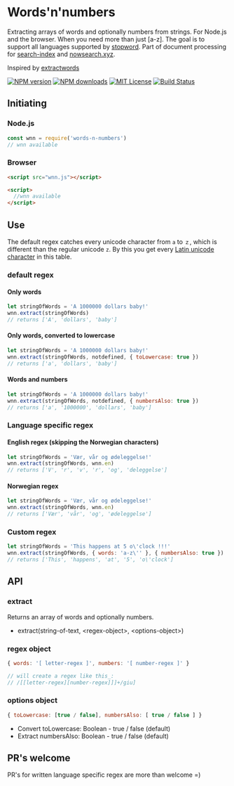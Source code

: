 # Words'n'numbers
Extracting arrays of words and optionally numbers from strings. For Node.js and the browser. When you need more than just [a-z]. The goal is to support all languages supported by [stopword](https://github.com/fergiemcdowall/stopword#language-code). Part of document processing for [search-index](https://github.com/fergiemcdowall/search-index) and [nowsearch.xyz](https://github.com/eklem/nowsearch.xyz).

Inspired by [extractwords](https://github.com/f-a-r-a-z/extractwords)

[![NPM version][npm-version-image]][npm-url]
[![NPM downloads][npm-downloads-image]][npm-url]
[![MIT License][license-image]][license-url]
[![Build Status][travis-image]][travis-url]

## Initiating

### Node.js

```javascript
const wnn = require('words-n-numbers')
// wnn available
```

### Browser

```html
<script src="wnn.js"></script>

<script>
  //wnn available
</script>

```

## Use

The default regex catches every unicode character from `a` to `ｚ`, which is different than the regular unicode `z`. By this you get every [Latin unicode character](https://en.wikipedia.org/wiki/Latin_script_in_Unicode) in this table.

### default regex

#### Only words
```javascript
let stringOfWords = 'A 1000000 dollars baby!'
wnn.extract(stringOfWords)
// returns ['A', 'dollars', 'baby']
```

#### Only words, converted to lowercase
```javascript
let stringOfWords = 'A 1000000 dollars baby!'
wnn.extract(stringOfWords, notdefined, { toLowercase: true })
// returns ['a', 'dollars', 'baby']
```

#### Words and numbers
```javascript
let stringOfWords = 'A 1000000 dollars baby!'
wnn.extract(stringOfWords, notdefined, { numbersAlso: true })
// returns ['a', '1000000', 'dollars', 'baby']
```

### Language specific regex

#### English regex (skipping the Norwegian characters)
```javascript
let stringOfWords = 'Vær, vår og ødeleggelse!'
wnn.extract(stringOfWords, wnn.en)
// returns ['V', 'r', 'v', 'r', 'og', 'deleggelse']
```

#### Norwegian regex
```javascript
let stringOfWords = 'Vær, vår og ødeleggelse!'
wnn.extract(stringOfWords, wnn.en)
// returns ['Vær', 'vår', 'og', 'ødeleggelse']
```

### Custom regex

```javascript
let stringOfWords = 'This happens at 5 o\'clock !!!'
wnn.extract(stringOfWords, { words: 'a-z\'' }, { numbersAlso: true })
// returns ['This', 'happens', 'at', '5', 'o\'clock']
```

## API

### extract

Returns an array of words and optionally numbers.

* extract(string-of-text, \<regex-object\>, \<options-object\>)

### regex object
```javascript
{ words: '[ letter-regex ]', numbers: '[ number-regex ]' }

// will create a regex like this_:
// /[[letter-regex][number-regex]]]+/giu]
```


### options object
```javascript
{ toLowercase: [true / false], numbersAlso: [ true / false ] }
```
* Convert toLowercase: Boolean - true / false (default)
* Extract numbersAlso: Boolean - true / false (default)

## PR's welcome
PR's for written language specific regex are more than welcome =)


[license-image]: http://img.shields.io/badge/license-MIT-blue.svg?style=flat
[license-url]: LICENSE
[npm-url]: https://npmjs.org/package/words-n-numbers
[npm-version-image]: http://img.shields.io/npm/v/words-n-numbers.svg?style=flat
[npm-downloads-image]: http://img.shields.io/npm/dm/words-n-numbers.svg?style=flat
[travis-url]: http://travis-ci.org/eklem/words-n-numbers
[travis-image]: http://img.shields.io/travis/eklem/words-n-numbers.svg?style=flat
